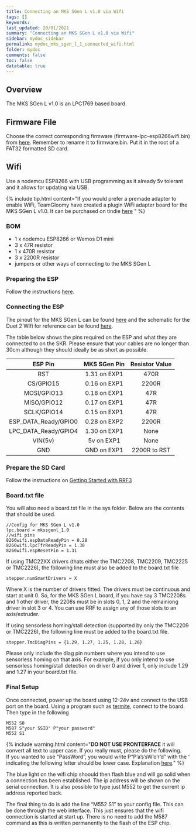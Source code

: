 ```yaml
---
title: Connecting an MKS SGen L v1.0 via Wifi
tags: []
keywords: 
last_updated: 20/01/2021
summary: "Connecting an MKS SGen L v1.0 via Wifi"
sidebar: mydoc_sidebar
permalink: mydoc_mks_sgen_l_1_connected_wifi.html
folder: mydoc
comments: false
toc: false
datatable: true
---
```


## Overview

The MKS SGen L v1.0 is an LPC1769 based board. 

## Firmware File

Choose the correct corresponding firmware (firmware-lpc-esp8266wifi.bin) from [here](https://github.com/gloomyandy/RepRapFirmware/releases). Remember to rename it to firmware.bin.  Put it in the root of a FAT32 formatted SD card.   

## Wifi

Use a nodemcu ESP8266 with USB programming as it already 5v tolerant and it allows for updating via USB.

{% include tip.html content="If you would prefer a premade adapter to enable WiFi, TeamGloomy have created a plugin WiFi adapter board for the MKS SGen L v1.0. It can be purchased on tindie [here](https://www.tindie.com/products/pcr/reprapfirmware-wifi-adapterboard-for-mks-sgen-l/) " %}

### BOM

* 1 x nodemcu ESP8266 or Wemos D1 mini
* 3 x 47R resistor
* 1 x 470R resistor
* 3 x 2200R resistor
* jumpers or other ways of connecting to the MKS SGen L

### Preparing the ESP

Follow the instructions [here](mydoc_lpc_esp.html).

### Connecting the ESP

The pinout for the MKS SGen L can be found [here](https://github.com/makerbase-mks/SGEN_L/blob/master/Hardware/MKS%20SGEN_L%20V1.0_001/MKS%20SGEN_L%20V1.0_001%20PIN.pdf) and the schematic for the Duet 2 Wifi for reference can be found [here](https://github.com/T3P3/Duet/blob/master/Duet2/Duet2v1.04/DuetWifiv1.04a_Schematic.pdf). 

The table below shows the pins required on the ESP and what they are connected to on the SKR. Please ensure that your cables are no longer than 30cm although they should ideally be as short as possible.  

<div class="datatable-begin"></div>

| ESP Pin       | MKS SGen Pin       | Resistor Value  |
| :-------------: |:-------------:| :---------------:|
| RST           | 1.31 on EXP1          | 470R            |
| CS/GPIO15     | 0.16 on EXP1         | 2200R           |
| MOSI/GPIO13   | 0.18 on EXP1         | 47R             |
| MISO/GPIO12   | 0.17 on EXP1         | 47R             |
| SCLK/GPIO14  | 0.15 on EXP1         | 47R             |
| ESP_DATA_Ready/GPIO0   | 0.28 on EXP2         | 2200R             |
| LPC_DATA_Ready/GPIO4   | 1.30 on EXP1         | None            |
| VIN(5v)   | 5v on EXP1          | None             |
| GND   | GND on EXP1          | 2200R to RST             |

<div class="datatable-end"></div>

### Prepare the SD Card

Follow the instructions on [Getting Started with RRF3](https://github.com/gloomyandy/RepRapFirmware/wiki/Getting-Started---RRF3)

### Board.txt file

You will also need a board.txt file in the sys folder. Below are the contents that should be used. 

```
//Config for MKS SGen L v1.0
lpc.board = mkssgenl_1.0
//wifi pins
8266wifi.espDataReadyPin = 0.28
8266wifi.lpcTfrReadyPin = 1.30
8266wifi.espResetPin = 1.31
```

If using TMC22XX drivers (thats either the TMC2208, TMC2209, TMC2225 or TMC2226), the following line must also be added to the board.txt file
```
stepper.numSmartDrivers = X
```
Where X is the number of drivers fitted. The drivers must be continuous and start at unit 0. So, for the MKS SGen L board, if you have say 3 TMC2208s and 1 other driver, the 2208s must be in slots 0, 1, 2 and the remainiong driver in slot 3 or 4. You can use RRF to assign any of those slots to an axis/extruder.  

If using sensorless homing/stall detection (supported by only the TMC2209 or TMC2226), the following line must be added to the board.txt file.
```
stepper.TmcDiagPins = {1.29, 1.27, 1.25, 1.28, 1.26}
```
Please only include the diag pin numbers where you intend to use sensorless homing on that axis. For example, if you only intend to use sensorless homing/stall detection on driver 0 and driver 1, only include 1.29 and 1.27 in your board.txt file.

### Final Setup

Once connected, power up the board using 12-24v and connect to the USB port on the board. Using a program such as [termite](https://www.compuphase.com/software_termite.htm), connect to the board. Then type in the following

```
M552 S0
M587 S"your SSID" P"your password"
M552 S1
```

{% include warning.html content="**DO NOT USE PRONTERFACE** it will convert all text to upper case. If you really must, please do the following. <br/>  If you wanted to use “PassWord”, you would write P”P’a’s’sW’o’r’d” with the ‘ indicating the following letter should be lower case. Explanation [here](https://duet3d.dozuki.com/Wiki/Gcode#Section_M587_Add_WiFi_host_network_to_remembered_list_or_list_remembered_networks)." %}

The blue light on the wifi chip shoould then flash blue and will go solid when a connection has been established. The ip address will be shown on the serial connection. It is also possible to type just M552 to get the current ip address reported back.

The final thing to do is add the line “M552 S1” to your config file. This can be done through the web interface. This just ensures that the wifi connection is started at start up. There is no need to add the M587 command as this is written permanently to the flash of the ESP chip.
